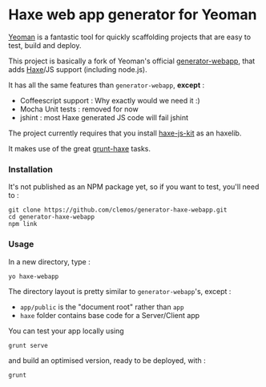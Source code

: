 # Haxe web app generator for Yeoman

[Yeoman](http://yeoman.io/) is a fantastic tool for quickly scaffolding projects that are easy to test, build and deploy.

This project is basically a fork of Yeoman's official [generator-webapp](https://github.com/yeoman/generator-webapp), that adds [Haxe](http://haxe.org)/JS support (including node.js).

It has all the same features than `generator-webapp`, **except** :
* Coffeescript support : Why exactly would we need it :)
* Mocha Unit tests : removed for now
* jshint : most Haxe generated JS code will fail jshint

The project currently requires that you install [haxe-js-kit](https://github.com/clemos/haxe-js-kit) as an haxelib.

It makes use of the great [grunt-haxe](https://github.com/Fintan/grunt-haxe) tasks.

### Installation

It's not published as an NPM package yet, so if you want to test, you'll need to :
```
git clone https://github.com/clemos/generator-haxe-webapp.git
cd generator-haxe-webapp
npm link
```

### Usage

In a new directory, type :
```
yo haxe-webapp
```
The directory layout is pretty similar to `generator-webapp`'s, except :
* `app/public` is the "document root" rather than `app`
* `haxe` folder contains base code for a Server/Client app

You can test your app locally using
```
grunt serve
```
and build an optimised version, ready to be deployed, with :
```
grunt
```
